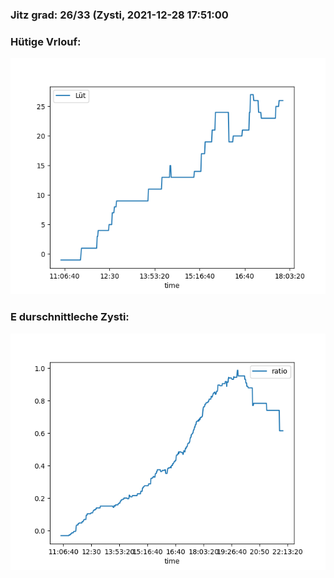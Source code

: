 ### Jitz grad: 26/33 (Zysti, 2021-12-28 17:51:00

### Hütige Vrlouf:
![Graph](Today.png)

### E durschnittleche Zysti:
![Graph](Zysti.png)